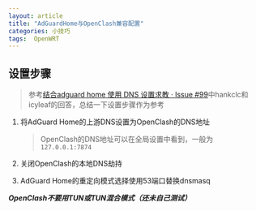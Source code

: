 ```yaml
---
layout: article
title: "AdGuardHome与OpenClash兼容配置"
categories: 小技巧
tags:  OpenWRT
---
```


## 设置步骤

> 参考[结合adguard home 使用 DNS 设置求教 · Issue #99](https://github.com/vernesong/OpenClash/issues/99)中hankclc和icyleaf的回答，总结一下设置步骤作为参考

1. 将AdGuard Home的上游DNS设置为OpenClash的DNS地址

   >OpenClash的DNS地址可以在全局设置中看到，一般为`127.0.0.1:7874`

2. 关闭OpenClash的本地DNS劫持
3. AdGuard Home的重定向模式选择使用53端口替换dnsmasq

***OpenClash不要用TUN或TUN混合模式（还未自己测试）***
